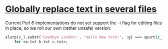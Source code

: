 [1]: http://rosettacode.org/wiki/Globally_replace_text_in_several_files

# [Globally replace text in several files][1]

Current Perl 6 implementations do not yet support the -i flag for editing files in place, so we roll our own (rather unsafe) version:

```perl
slurp($_).subst('Goodbye London!', 'Hello New York!', :g) ==> spurt($_)
    for <a.txt b.txt c.txt>;
```